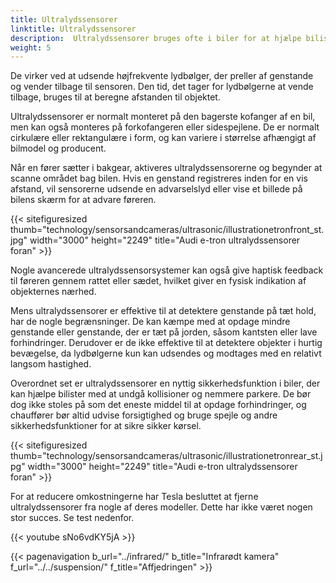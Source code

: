 ```yaml
---
title: Ultralydssensorer
linktitle: Ultralydssensorer
description:  Ultralydssensorer bruges ofte i biler for at hjælpe bilister med at parkere og undgå kollisioner.
weight: 5
---
```

<!-- markdownlint-disable MD033 -->
De virker ved at udsende højfrekvente lydbølger, der preller af genstande og vender tilbage til sensoren. Den tid, det tager for lydbølgerne at vende tilbage, bruges til at beregne afstanden til objektet.

Ultralydssensorer er normalt monteret på den bagerste kofanger af en bil, men kan også monteres på forkofangeren eller sidespejlene. De er normalt cirkulære eller rektangulære i form, og kan variere i størrelse afhængigt af bilmodel og producent.

Når en fører sætter i bakgear, aktiveres ultralydssensorerne og begynder at scanne området bag bilen. Hvis en genstand registreres inden for en vis afstand, vil sensorerne udsende en advarselslyd eller vise et billede på bilens skærm for at advare føreren.

{{< sitefiguresized thumb="technology/sensorsandcameras/ultrasonic/illustrationetronfront_st.jpg" width="3000" height="2249" title="Audi e-tron ultralydssensorer foran" >}}

Nogle avancerede ultralydssensorsystemer kan også give haptisk feedback til føreren gennem rattet eller sædet, hvilket giver en fysisk indikation af objekternes nærhed.

Mens ultralydssensorer er effektive til at detektere genstande på tæt hold, har de nogle begrænsninger. De kan kæmpe med at opdage mindre genstande eller genstande, der er tæt på jorden, såsom kantsten eller lave forhindringer. Derudover er de ikke effektive til at detektere objekter i hurtig bevægelse, da lydbølgerne kun kan udsendes og modtages med en relativt langsom hastighed.

Overordnet set er ultralydssensorer en nyttig sikkerhedsfunktion i biler, der kan hjælpe bilister med at undgå kollisioner og nemmere parkere. De bør dog ikke stoles på som det eneste middel til at opdage forhindringer, og chauffører bør altid udvise forsigtighed og bruge spejle og andre sikkerhedsfunktioner for at sikre sikker kørsel.

{{< sitefiguresized thumb="technology/sensorsandcameras/ultrasonic/illustrationetronrear_st.jpg" width="3000" height="2249" title="Audi e-tron ultralydssensorer foran" >}}

For at reducere omkostningerne har Tesla besluttet at fjerne ultralydssensorer fra nogle af deres modeller. Dette har ikke været nogen stor succes. Se test nedenfor.

{{< youtube sNo6vdKY5jA >}}

{{< pagenavigation b_url="../infrared/" b_title="Infrarødt kamera" f_url="../../suspension/" f_title="Affjedringen" >}}